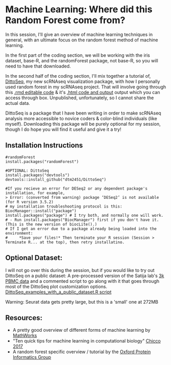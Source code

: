 # Machine Learning: Where did this Random Forest come from?

In this session, I'll give an overview of machine learning techniques in general, with an ultimate focus on the random forest method of machine learning.

In the first part of the coding section, we will be working with the iris dataset, base-R, and the randomForest package, not base-R, so you will need to have that downloaded.

In the second half of the coding section, I'll mix together a tutorial of, [DittoSeq](https://github.com/dtm2451/DittoSeq), my new scRNAseq visualization package, with how I personally used random forest in my scRNAseq project.  That will involve going through this [.rmd editable code](https://ucsf.box.com/s/ll291cnz5fmh7gj5aby5pbxve7h5e4st) & it's [.html code and output](https://ucsf.box.com/s/d9ccbvfnlvn6ako9ek1fyeuoyf1dhkh3) output which you can access through box.  Unpublished, unfortunately, so I cannot share the actual data.

DittoSeq is a package that I have been writing in order to make scRNAseq analysis more accessible to novice coders & color-blind individuals (like myself).  Downloading this package will be purely optional for my session, though I do hope you will find it useful and give it a try!

## Installation Instructions

```
#randomForest
install.packages("randomForest")

#OPTIONAL: DittoSeq
install.packages("devtools")
devtools::install_github("dtm2451/DittoSeq")

#If you recieve an error for DESeq2 or any dependent package's installation, for example,
> Error: (converted from warning) package ‘DESeq2’ is not available (for R version 3.5.2)
# my installation troubleshooting protocol is this:
BiocManager::install("package")
install.packages("package") # I try both, and normally one will work.
# - Run install.packages("BiocManager") first if you don't have it.  (This is the new version of biocLite().)
# If I get an error due to a package already being loaded into the environment:
#     *Save your files!* Then terminate your R session (Session > Terminate R... at the top), then retry installatino.
```

## Optional Dataset:
I will not go over this during the session, but if you would like to try out DittoSeq on a public dataset:
A pre-processed version of the Satija lab's [3k PBMC data](https://ucsf.box.com/s/3lwwwingjinshfj69y3diyhaoa1b5b6w) and a commented script to go along with it that goes through most of the DittoSeq plot customization options. [DittoSeq_examples_with_a_public_dataset.R script](DittoSeq_examples_with_a_public_dataset.R)


Warning: Seurat data gets pretty large, but this is a 'small' one at 272MB

## Resources:

- A pretty good overview of different forms of machine learning by [MathWorks](https://www.mathworks.com/discovery/machine-learning.html)
- "Ten quick tips for machine learning in computational biology" [Chicco 2017](https://www.ncbi.nlm.nih.gov/pmc/articles/PMC5721660/)
- A random forest specific overview / tutorial by the [Oxford Protein Informatics Group](https://www.blopig.com/blog/2017/04/a-very-basic-introduction-to-random-forests-using-r/)

